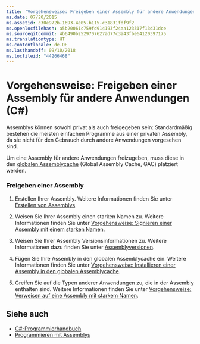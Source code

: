 ```yaml
---
title: 'Vorgehensweise: Freigeben einer Assembly für andere Anwendungen (C#)'
ms.date: 07/20/2015
ms.assetid: c30e972b-1693-4e05-b115-c31831fdf9f2
ms.openlocfilehash: a5b20061c759fd914193f24aa123317f13d31dce
ms.sourcegitcommit: 4b6490b2529707627ad77c3a43fbe64120397175
ms.translationtype: HT
ms.contentlocale: de-DE
ms.lasthandoff: 09/10/2018
ms.locfileid: "44266468"
---
```

# <a name="how-to-share-an-assembly-with-other-applications-c"></a>Vorgehensweise: Freigeben einer Assembly für andere Anwendungen (C#)
Assemblys können sowohl privat als auch freigegeben sein: Standardmäßig bestehen die meisten einfachen Programme aus einer privaten Assembly, da sie nicht für den Gebrauch durch andere Anwendungen vorgesehen sind.  
  
 Um eine Assembly für andere Anwendungen freizugeben, muss diese in den [globalen Assemblycache](../../../../framework/app-domains/gac.md) (Global Assembly Cache, GAC) platziert werden.  
  
### <a name="sharing-an-assembly"></a>Freigeben einer Assembly  
  
1.  Erstellen Ihrer Assembly. Weitere Informationen finden Sie unter [Erstellen von Assemblys](../../../../framework/app-domains/create-assemblies.md).  
  
2.  Weisen Sie Ihrer Assembly einen starken Namen zu. Weitere Informationen finden Sie unter [Vorgehensweise: Signieren einer Assembly mit einem starken Namen](../../../../framework/app-domains/how-to-sign-an-assembly-with-a-strong-name.md).  
  
3.  Weisen Sie Ihrer Assembly Versionsinformationen zu. Weitere Informationen dazu finden Sie unter [Assemblyversionen](../../../../../docs/framework/app-domains/assembly-versioning.md).  
  
4.  Fügen Sie Ihre Assembly in den globalen Assemblycache ein. Weitere Informationen finden Sie unter [Vorgehensweise: Installieren einer Assembly in den globalen Assemblycache](../../../../framework/app-domains/how-to-install-an-assembly-into-the-gac.md).  
  
5.  Greifen Sie auf die Typen anderer Anwendungen zu, die in der Assembly enthalten sind. Weitere Informationen finden Sie unter [Vorgehensweise: Verweisen auf eine Assembly mit starkem Namen](../../../../framework/app-domains/how-to-reference-a-strong-named-assembly.md).  
  
## <a name="see-also"></a>Siehe auch

- [C#-Programmierhandbuch](../../../../csharp/programming-guide/index.md)  
- [Programmieren mit Assemblys](../../../../framework/app-domains/programming-with-assemblies.md)

